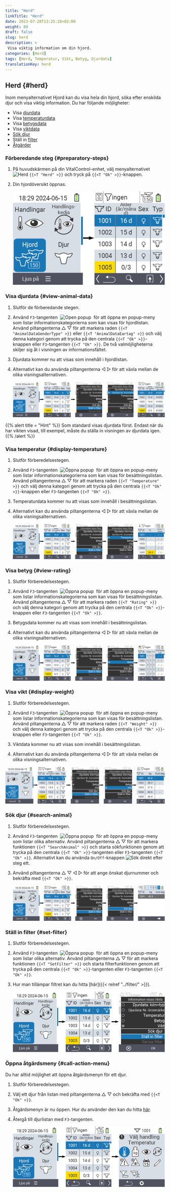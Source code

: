 ```yaml
---
title: "Herd"
linkTitle: "Herd"
date: 2023-07-28T13:25:28+02:00
weight: 80
draft: false
slug: herd
description: >
 Visa viktig information om din hjord.
categories: [Herd]
tags: [Herd, Temperatur, Vikt, Betyg, Djurdata]
translationKey: herd
---
```

## Herd {#herd}

Inom menyalternativet Hjord kan du visa hela din hjord, söka efter enskilda djur och visa viktig information. Du har följande möjligheter:

- Visa [djurdata](#view-animal-data)
- Visa [temperaturdata](#display-temperature)
- Visa [betygsdata](#view-rating)
- Visa [viktdata](#view-rating)
- [Sök djur](#search-animal)
- Ställ in [filter](#set-filter)
- [Åtgärder](#call-action-menu)

### Förberedande steg {#preparatory-steps}

1. På huvudskärmen på din VitalControl-enhet, välj menyalternativet <img src="/icons/main/herd.svg" width="60" align="bottom" alt="Herd" /> `{{<T "Herd" >}}` och tryck på `{{<T "Ok" >}}`-knappen.

2. Din hjordöversikt öppnas.

    ![VitalControl: Menu Herd](images/herde.png "Herd")

### Visa djurdata {#view-animal-data}

1. Slutför de förberedande stegen.

2. Använd `F3`-tangenten &nbsp;<img src="/icons/footer/open-popup.svg" width="15" align="bottom" alt="Open popup" />&nbsp; för att öppna en popup-meny som listar informationskategorierna som kan visas för hjordlistan. Använd piltangenterna △ ▽ för att markera raden `{{<T "AnimalDataGenderType" >}}` eller `{{<T "AnimalDataEartag" >}}` och välj denna kategori genom att trycka på den centrala `{{<T "Ok" >}}`-knappen eller `F3`-tangenten `{{<T "Ok" >}}`. De två valmöjligheterna skiljer sig åt i visningen av informationsfältet.

3. Djurdata kommer nu att visas som innehåll i hjordlistan.

4. Alternativt kan du använda piltangenterna ◁ ▷ för att växla mellan de olika visningsalternativen.

    ![VitalControl: Menu Herd](images/animaldata.png "Visa djurdata")

{{% alert title = "Hint" %}}
Som standard visas djurdata först. Endast när du har vikten visad, till exempel, måste du ställa in visningen av djurdata igen.
{{% /alert %}}

### Visa temperatur {#display-temperature}

1. Slutför förberedelsestegen.

2. Använd `F3`-tangenten &nbsp;<img src="/icons/footer/open-popup.svg" width="15" align="bottom" alt="Öppna popup" />&nbsp; för att öppna en popup-meny som listar informationskategorierna som kan visas för besättningslistan. Använd piltangenterna △ ▽ för att markera raden `{{<T "Temperature" >}}` och välj denna kategori genom att trycka på den centrala `{{<T "Ok" >}}`-knappen eller `F3`-tangenten `{{<T "Ok" >}}`.

3. Temperaturdata kommer nu att visas som innehåll i besättningslistan.

4. Alternativt kan du använda piltangenterna ◁ ▷ för att växla mellan de olika visningsalternativen.

    ![VitalControl: Meny Besättning](images/temperature.png "Visa temperatur")

### Visa betyg {#view-rating}

1. Slutför förberedelsestegen.

2. Använd `F3`-tangenten &nbsp;<img src="/icons/footer/open-popup.svg" width="15" align="bottom" alt="Öppna popup" />&nbsp; för att öppna en popup-meny som listar informationskategorierna som kan visas för besättningslistan. Använd piltangenterna △ ▽ för att markera raden `{{<T "Rating" >}}` och välj denna kategori genom att trycka på den centrala `{{<T "Ok" >}}`-knappen eller `F3`-tangenten `{{<T "Ok" >}}`.

3. Betygsdata kommer nu att visas som innehåll i besättningslistan.

4. Alternativt kan du använda piltangenterna ◁ ▷ för att växla mellan de olika visningsalternativen.

    ![VitalControl: Meny Besättning](images/rating.png "Visa betyg")

### Visa vikt {#display-weight}

1. Slutför förberedelsestegen.

2. Använd `F3`-tangenten &nbsp;<img src="/icons/footer/open-popup.svg" width="15" align="bottom" alt="Öppna popup" />&nbsp; för att öppna en popup-meny som listar informationskategorierna som kan visas för besättningslistan. Använd piltangenterna △ ▽ för att markera raden `{{<T "Weight" >}}` och välj denna kategori genom att trycka på den centrala `{{<T "Ok" >}}`-knappen eller `F3`-tangenten `{{<T "Ok" >}}`.

3. Viktdata kommer nu att visas som innehåll i besättningslistan.

4. Alternativt kan du använda piltangenterna ◁ ▷ för att växla mellan de olika visningsalternativen.

![VitalControl: Menu Herd](images/weight.png "Visa vikt")

### Sök djur {#search-animal}

1. Slutför förberedelsestegen.

2. Använd `F3`-tangenten &nbsp;<img src="/icons/footer/open-popup.svg" width="15" align="bottom" alt="Öppna popup" />&nbsp; för att öppna en popup-meny som listar olika alternativ. Använd piltangenterna △ ▽ för att markera funktionen `{{<T "SearchAnimal" >}}` och starta sökfunktionen genom att trycka på den centrala `{{<T "Ok" >}}`-tangenten eller `F3`-tangenten `{{<T "Ok" >}}`. Alternativt kan du använda `On/Off`-knappen <img src="/icons/footer/search.svg" width="15" align="bottom" alt="Sök" /> direkt efter steg ett.

3. Använd piltangenterna △ ▽ ◁ ▷ för att ange önskat djurnummer och bekräfta med `{{<T "Ok" >}}`.

    ![VitalControl: Menu Herd](images/search.png "Sök djur")

### Ställ in filter {#set-filter}

1. Slutför förberedelsestegen.

2. Använd `F3`-tangenten &nbsp;<img src="/icons/footer/open-popup.svg" width="15" align="bottom" alt="Öppna popup" />&nbsp; för att öppna en popup-meny som listar olika alternativ. Använd piltangenterna △ ▽ för att markera funktionen `{{<T "SetFilter" >}}` och starta filterfunktionen genom att trycka på den centrala `{{<T "Ok" >}}`-tangenten eller `F3`-tangenten `{{<T "Ok" >}}`.

3. Hur man tillämpar filtret kan du hitta [här]({{< relref "../filter/" >}}).

    ![VitalControl: Menu Herd](images/setfilter.png "Sök djur")

### Öppna åtgärdsmeny {#call-action-menu}

Du har alltid möjlighet att öppna åtgärdsmenyn för ett djur.

1. Slutför förberedelsestegen.

2. Välj ett djur från listan med piltangenterna △ ▽ och bekräfta med `{{<T "Ok" >}}`.

3. Åtgärdsmenyn är nu öppen. Hur du använder den kan du hitta [här](../actions).

4. Återgå till djurlistan med `F3`-tangenten.

    ![VitalControl: Menu Herd](images/action.png "Öppna åtgärder")
